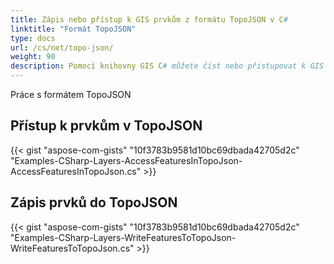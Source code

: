 ```yaml
---
title: Zápis nebo přístup k GIS prvkům z formátu TopoJSON v C#
linktitle: "Formát TopoJSON"
type: docs
url: /cs/net/topo-json/
weight: 90
description: Pomocí knihovny GIS C# můžete číst nebo přistupovat k GIS prvkům z formátu TopoJSON a zapisovat je do něj.
---
```


Práce s formátem TopoJSON

## **Přístup k prvkům v TopoJSON**
{{< gist "aspose-com-gists" "10f3783b9581d10bc69dbada42705d2c" "Examples-CSharp-Layers-AccessFeaturesInTopoJson-AccessFeaturesInTopoJson.cs" >}}
## **Zápis prvků do TopoJSON**
{{< gist "aspose-com-gists" "10f3783b9581d10bc69dbada42705d2c" "Examples-CSharp-Layers-WriteFeaturesToTopoJson-WriteFeaturesToTopoJson.cs" >}}
